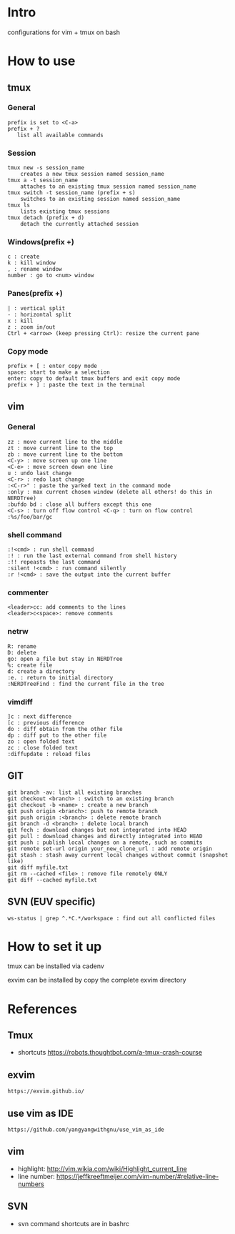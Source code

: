 # Intro
configurations for vim + tmux on bash

# How to use
## tmux
### General
    prefix is set to <C-a>
    prefix + ?
       list all available commands 
### Session
    tmux new -s session_name
        creates a new tmux session named session_name
    tmux a -t session_name
        attaches to an existing tmux session named session_name
    tmux switch -t session_name (prefix + s)
        switches to an existing session named session_name
    tmux ls
        lists existing tmux sessions
    tmux detach (prefix + d)
        detach the currently attached session
### Windows(prefix +)
    c : create
    k : kill window
    , : rename window
    number : go to <num> window
### Panes(prefix +)
    | : vertical split
    - : horizontal split
    x : kill
    z : zoom in/out
    Ctrl + <arrow> (keep pressing Ctrl): resize the current pane
### Copy mode
    prefix + [ : enter copy mode
    space: start to make a selection
    enter: copy to default tmux buffers and exit copy mode
    prefix + ] : paste the text in the terminal

## vim
### General
    zz : move current line to the middle
    zt : move current line to the top
    zb : move current line to the bottom
    <C-y> : move screen up one line
    <C-e> : move screen down one line
    u : undo last change
    <C-r> : redo last change
    :<C-r>" : paste the yarked text in the command mode
    :only : max current chosen window (delete all others! do this in NERDTree)
    :bufdo bd : close all buffers except this one
    <C-s> : turn off flow control <C-q> : turn on flow control
    :%s/foo/bar/gc
### shell command
    :!<cmd> : run shell command
    :! : run the last external command from shell history
    :!! repeasts the last command
    :silent !<cmd> : run command silently
    :r !<cmd> : save the output into the current buffer
### commenter
    <leader>cc: add comments to the lines
    <leader>c<space>: remove comments
### netrw
    R: rename
    D: delete
    go: open a file but stay in NERDTree
    %: create file
    d: create a directory
    :e. : return to initial directory 
    :NERDTreeFind : find the current file in the tree
### vimdiff
    ]c : next difference
    [c : previous difference
    do : diff obtain from the other file
    dp : diff put to the other file
    zo : open folded text
    zc : close folded text
    :diffupdate : reload files

## GIT
    git branch -av: list all existing branches
    git checkout <branch> : switch to an existing branch
    git checkout -b <name> : create a new branch
    git push origin <branch>: push to remote branch
    git push origin :<branch> : delete remote branch
    git branch -d <branch> : delete local branch
    git fech : download changes but not integrated into HEAD
    git pull : download changes and directly integrated into HEAD
    git push : publish local changes on a remote, such as commits
    git remote set-url origin your_new_clone_url : add remote origin
    git stash : stash away current local changes without commit (snapshot like)
    git diff myfile.txt
    git rm --cached <file> : remove file remotely ONLY
    git diff --cached myfile.txt

## SVN (EUV specific)
    ws-status | grep ^.*C.*/workspace : find out all conflicted files

# How to set it up
tmux can be installed via cadenv

exvim can be installed by copy the complete exvim directory

# References
## Tmux
- shortcuts
    https://robots.thoughtbot.com/a-tmux-crash-course
## exvim
    https://exvim.github.io/
## use vim as IDE
    https://github.com/yangyangwithgnu/use_vim_as_ide
## vim
- highlight: http://vim.wikia.com/wiki/Highlight_current_line
- line number: https://jeffkreeftmeijer.com/vim-number/#relative-line-numbers
## SVN
- svn command shortcuts are in bashrc
